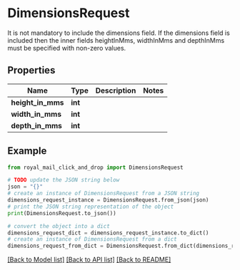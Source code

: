 # DimensionsRequest

It is not mandatory to include the dimensions field. If the dimensions field is included then the inner fields heightInMms, widthInMms and depthInMms must be specified with non-zero values.

## Properties

Name | Type | Description | Notes
------------ | ------------- | ------------- | -------------
**height_in_mms** | **int** |  | 
**width_in_mms** | **int** |  | 
**depth_in_mms** | **int** |  | 

## Example

```python
from royal_mail_click_and_drop import DimensionsRequest

# TODO update the JSON string below
json = "{}"
# create an instance of DimensionsRequest from a JSON string
dimensions_request_instance = DimensionsRequest.from_json(json)
# print the JSON string representation of the object
print(DimensionsRequest.to_json())

# convert the object into a dict
dimensions_request_dict = dimensions_request_instance.to_dict()
# create an instance of DimensionsRequest from a dict
dimensions_request_from_dict = DimensionsRequest.from_dict(dimensions_request_dict)
```
[[Back to Model list]](../README_AUTO.md#documentation-for-models) [[Back to API list]](../README_AUTO.md#documentation-for-api-endpoints) [[Back to README]](../README_AUTO.md)


